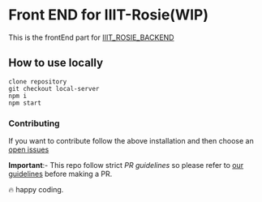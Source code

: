 # Front END for IIIT-Rosie(WIP)

This is the frontEnd part for [IIIT_ROSIE_BACKEND](https://github.com/p-society/Online_Rosei)

## How to use locally

```
clone repository
git checkout local-server
npm i
npm start
```

### Contributing

If you want to contribute follow the above installation and then choose an [open issues](https://github.com/p-society/Online_Rosie_FrontEnd/issues?q=is%3Aissue+is%3Aopen+sort%3Aupdated-desc)

**Important**:- This repo follow strict *PR guidelines* so please refer to [our guidelines](https://github.com/p-society/meta) before making a PR.

:fire: happy coding.
